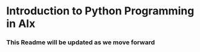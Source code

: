 <h1> Introduction to Python Programming in Alx </h1>

<h3> This Readme will be updated as we move forward<h3>


